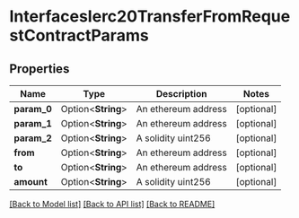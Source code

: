 # InterfacesIerc20TransferFromRequestContractParams

## Properties

Name | Type | Description | Notes
------------ | ------------- | ------------- | -------------
**param_0** | Option<**String**> | An ethereum address | [optional]
**param_1** | Option<**String**> | An ethereum address | [optional]
**param_2** | Option<**String**> | A solidity uint256 | [optional]
**from** | Option<**String**> | An ethereum address | [optional]
**to** | Option<**String**> | An ethereum address | [optional]
**amount** | Option<**String**> | A solidity uint256 | [optional]

[[Back to Model list]](../README.md#documentation-for-models) [[Back to API list]](../README.md#documentation-for-api-endpoints) [[Back to README]](../README.md)


